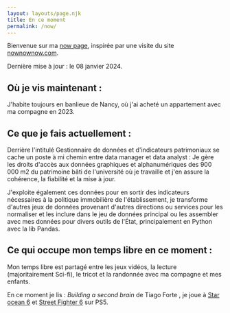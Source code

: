 ```yaml
---
layout: layouts/page.njk
title: En ce moment
permalink: /now/
---
```

Bienvenue sur ma [now page](https://nownownow.com/about), inspirée par une visite du site [nownownow.com](nownownow.com).

Dernière mise à jour : le 08 janvier 2024.

## Où je vis maintenant :

J'habite toujours en banlieue de Nancy, où j'ai acheté un appartement avec ma compagne en 2023.

## Ce que je fais actuellement :

Derrière l'intitulé Gestionnaire de données et d'indicateurs patrimoniaux se cache un poste à mi chemin entre data manager et data analyst : Je gère les droits d'accès aux données graphiques et alphanumériques des 900 000 m2 du patrimoine bâti de l'université où je travaille et j'en assure la cohérence, la fiabilité et la mise à jour.

J'exploite également ces données pour en sortir des indicateurs nécessaires à la politique immobilière de l'établissement, je transforme d'autres jeux de données provenant d'autres directions ou services pour les normaliser et les inclure dans le jeu de données principal ou les assembler avec mes données pour divers outils de l'État, principalement en Python avec la lib Pandas.

## Ce qui occupe mon temps libre en ce moment :

Mon temps libre est partagé entre les jeux vidéos, la lecture (majoritairement Sci-fi), le tricot et la randonnée avec ma compagne et mes enfants.

En ce moment je lis : *Building a second brain* de Tiago Forte , je joue à [Star ocean 6](https://starocean.square-enix-games.com/fr) et [Street Fighter 6](https://www.streetfighter.com/6/fr) sur PS5.